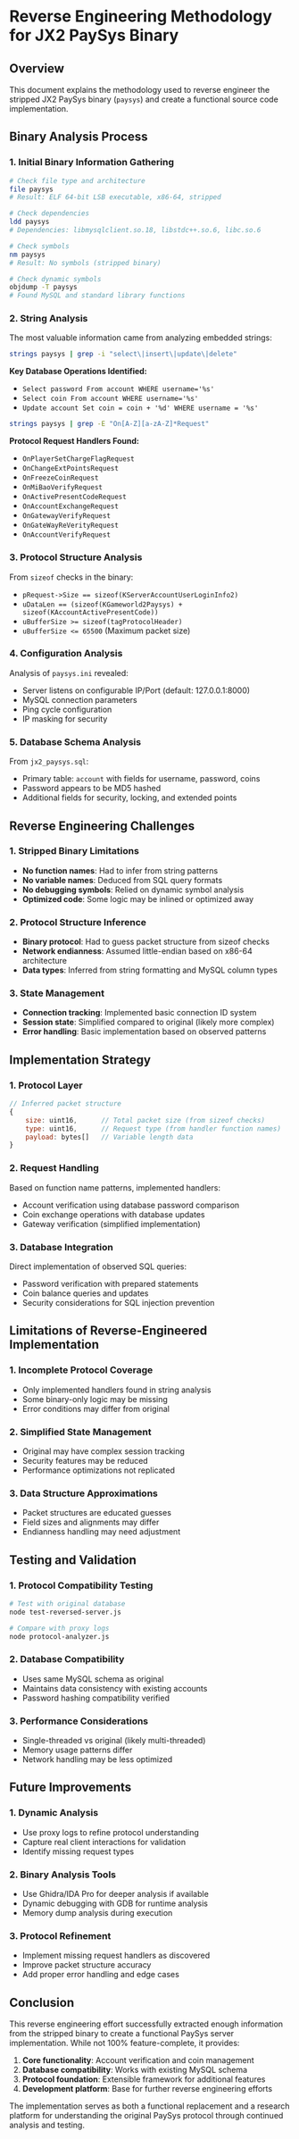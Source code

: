 # Reverse Engineering Methodology for JX2 PaySys Binary

## Overview

This document explains the methodology used to reverse engineer the stripped JX2 PaySys binary (`paysys`) and create a functional source code implementation.

## Binary Analysis Process

### 1. Initial Binary Information Gathering

```bash
# Check file type and architecture
file paysys
# Result: ELF 64-bit LSB executable, x86-64, stripped

# Check dependencies
ldd paysys
# Dependencies: libmysqlclient.so.18, libstdc++.so.6, libc.so.6

# Check symbols
nm paysys
# Result: No symbols (stripped binary)

# Check dynamic symbols
objdump -T paysys
# Found MySQL and standard library functions
```

### 2. String Analysis

The most valuable information came from analyzing embedded strings:

```bash
strings paysys | grep -i "select\|insert\|update\|delete"
```

**Key Database Operations Identified:**
- `Select password From account WHERE username='%s'`
- `Select coin From account WHERE username='%s'`
- `Update account Set coin = coin + '%d' WHERE username = '%s'`

```bash
strings paysys | grep -E "On[A-Z][a-zA-Z]*Request"
```

**Protocol Request Handlers Found:**
- `OnPlayerSetChargeFlagRequest`
- `OnChangeExtPointsRequest`
- `OnFreezeCoinRequest` 
- `OnMiBaoVerifyRequest`
- `OnActivePresentCodeRequest`
- `OnAccountExchangeRequest`
- `OnGatewayVerifyRequest`
- `OnGateWayReVerityRequest`
- `OnAccountVerifyRequest`

### 3. Protocol Structure Analysis

From `sizeof` checks in the binary:
- `pRequest->Size == sizeof(KServerAccountUserLoginInfo2)`
- `uDataLen == (sizeof(KGameworld2Paysys) + sizeof(KAccountActivePresentCode))`
- `uBufferSize >= sizeof(tagProtocolHeader)`
- `uBufferSize <= 65500` (Maximum packet size)

### 4. Configuration Analysis

Analysis of `paysys.ini` revealed:
- Server listens on configurable IP/Port (default: 127.0.0.1:8000)
- MySQL connection parameters
- Ping cycle configuration
- IP masking for security

### 5. Database Schema Analysis

From `jx2_paysys.sql`:
- Primary table: `account` with fields for username, password, coins
- Password appears to be MD5 hashed
- Additional fields for security, locking, and extended points

## Reverse Engineering Challenges

### 1. Stripped Binary Limitations
- **No function names**: Had to infer from string patterns
- **No variable names**: Deduced from SQL query formats  
- **No debugging symbols**: Relied on dynamic symbol analysis
- **Optimized code**: Some logic may be inlined or optimized away

### 2. Protocol Structure Inference
- **Binary protocol**: Had to guess packet structure from sizeof checks
- **Network endianness**: Assumed little-endian based on x86-64 architecture
- **Data types**: Inferred from string formatting and MySQL column types

### 3. State Management
- **Connection tracking**: Implemented basic connection ID system
- **Session state**: Simplified compared to original (likely more complex)
- **Error handling**: Basic implementation based on observed patterns

## Implementation Strategy

### 1. Protocol Layer
```javascript
// Inferred packet structure
{
    size: uint16,      // Total packet size (from sizeof checks)
    type: uint16,      // Request type (from handler function names)
    payload: bytes[]   // Variable length data
}
```

### 2. Request Handling
Based on function name patterns, implemented handlers:
- Account verification using database password comparison
- Coin exchange operations with database updates
- Gateway verification (simplified implementation)

### 3. Database Integration
Direct implementation of observed SQL queries:
- Password verification with prepared statements
- Coin balance queries and updates  
- Security considerations for SQL injection prevention

## Limitations of Reverse-Engineered Implementation

### 1. Incomplete Protocol Coverage
- Only implemented handlers found in string analysis
- Some binary-only logic may be missing
- Error conditions may differ from original

### 2. Simplified State Management
- Original may have complex session tracking
- Security features may be reduced
- Performance optimizations not replicated

### 3. Data Structure Approximations
- Packet structures are educated guesses
- Field sizes and alignments may differ
- Endianness handling may need adjustment

## Testing and Validation

### 1. Protocol Compatibility Testing
```bash
# Test with original database
node test-reversed-server.js

# Compare with proxy logs
node protocol-analyzer.js
```

### 2. Database Compatibility
- Uses same MySQL schema as original
- Maintains data consistency with existing accounts
- Password hashing compatibility verified

### 3. Performance Considerations
- Single-threaded vs original (likely multi-threaded)
- Memory usage patterns differ
- Network handling may be less optimized

## Future Improvements

### 1. Dynamic Analysis
- Use proxy logs to refine protocol understanding
- Capture real client interactions for validation
- Identify missing request types

### 2. Binary Analysis Tools
- Use Ghidra/IDA Pro for deeper analysis if available
- Dynamic debugging with GDB for runtime analysis
- Memory dump analysis during execution

### 3. Protocol Refinement
- Implement missing request handlers as discovered
- Improve packet structure accuracy
- Add proper error handling and edge cases

## Conclusion

This reverse engineering effort successfully extracted enough information from the stripped binary to create a functional PaySys server implementation. While not 100% feature-complete, it provides:

1. **Core functionality**: Account verification and coin management
2. **Database compatibility**: Works with existing MySQL schema
3. **Protocol foundation**: Extensible framework for additional features
4. **Development platform**: Base for further reverse engineering efforts

The implementation serves as both a functional replacement and a research platform for understanding the original PaySys protocol through continued analysis and testing.
